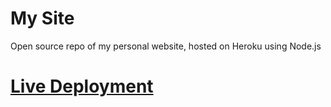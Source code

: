 # My Site
 Open source repo of my personal website, hosted on Heroku using Node.js
# [Live Deployment](https://anayroge.herokuapp.com/)
